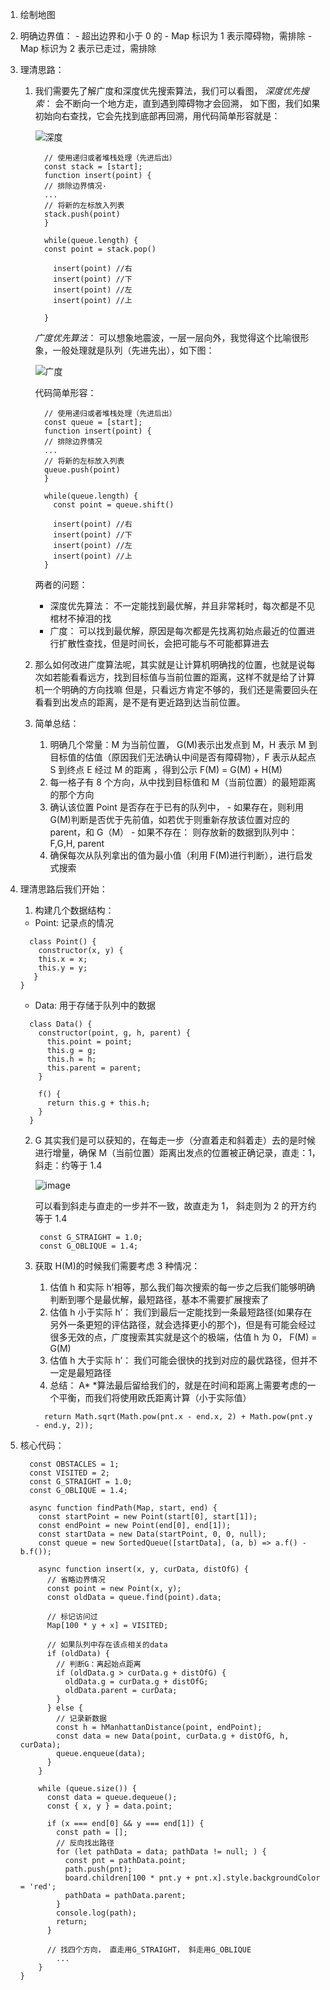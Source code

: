 1.  绘制地图
2.  明确边界值： - 超出边界和小于 0 的 - Map 标识为 1 表示障碍物，需排除 - Map 标识为 2 表示已走过，需排除
3.  理清思路：

    1.  我们需要先了解广度和深度优先搜索算法，我们可以看图，
        _深度优先搜索_： 会不断向一个地方走，直到遇到障碍物才会回溯，
        如下图，我们如果初始向右查找，它会先找到底部再回溯，用代码简单形容就是：

        ![深度](https://github.com/chongqiangchen/Frontend-04-Template/blob/master/Week_02/img/01.jpg?raw=true)

        ```
          // 使用递归或者堆栈处理（先进后出）
          const stack = [start];
          function insert(point) {
          // 排除边界情况·
          ...
          // 将新的左标放入列表
          stack.push(point)
          }

          while(queue.length) {
          const point = stack.pop()

            insert(point) //右
            insert(point) //下
            insert(point) //左
            insert(point) //上

          }
        ```

        _广度优先算法_： 可以想象地震波，一层一层向外，我觉得这个比喻很形象，一般处理就是队列（先进先出），如下图：

        ![广度](https://github.com/chongqiangchen/Frontend-04-Template/blob/master/Week_02/img/02.jpg?raw=true)

        代码简单形容：

        ```
          // 使用递归或者堆栈处理（先进后出）
          const queue = [start];
          function insert(point) {
          // 排除边界情况
          ...
          // 将新的左标放入列表
          queue.push(point)
          }

          while(queue.length) {
            const point = queue.shift()

            insert(point) //右
            insert(point) //下
            insert(point) //左
            insert(point) //上
          }
        ```

        两者的问题：

        - 深度优先算法： 不一定能找到最优解，并且非常耗时，每次都是不见棺材不掉泪的找
        - 广度： 可以找到最优解，原因是每次都是先找离初始点最近的位置进行扩散性查找，但是时间长，会把可能与不可能都算进去

    2.  那么如何改进广度算法呢，其实就是让计算机明确找的位置，也就是说每次如若能看看远方，找到目标值与当前位置的距离，这样不就是给了计算机一个明确的方向找嘛
        但是，只看远方肯定不够的，我们还是需要回头在看看到出发点的距离，是不是有更近路到达当前位置。
    3.  简单总结：
        1. 明确几个常量：M 为当前位置， G(M)表示出发点到 M，H 表示 M 到目标值的估值（原因我们无法确认中间是否有障碍物），F 表示从起点 S 到终点 E 经过 M 的距离 ，得到公示 F(M) = G(M) + H(M)
        2. 每一格子有 8 个方向，从中找到目标值和 M（当前位置）的最短距离的那个方向
        3. 确认该位置 Point 是否存在于已有的队列中， - 如果存在，则利用 G(M)判断是否优于先前值，如若优于则重新存放该位置对应的 parent，和 G（M） - 如果不存在： 则存放新的数据到队列中：F,G,H, parent
        4. 确保每次从队列拿出的值为最小值（利用 F(M)进行判断），进行启发式搜索

4.  理清思路后我们开始：

    1. 构建几个数据结构：

    - Point: 记录点的情况

    ```
      class Point() {
        constructor(x, y) {
        this.x = x;
        this.y = y;
       }
    }
    ```

    - Data: 用于存储于队列中的数据

    ```
      class Data() {
        constructor(point, g, h, parent) {
          this.point = point;
          this.g = g;
          this.h = h;
          this.parent = parent;
        }

        f() {
          return this.g + this.h;
        }
      }
    ```

    2. G 其实我们是可以获知的，在每走一步（分直着走和斜着走）去的是时候进行增量，确保 M（当前位置）距离出发点的位置被正确记录，直走：1，斜走：约等于 1.4

       ![image](https://github.com/chongqiangchen/Frontend-04-Template/blob/master/Week_02/img/03.jpg?raw=true)

       可以看到斜走与直走的一步并不一致，故直走为 1， 斜走则为 2 的开方约等于 1.4

       ```
        const G_STRAIGHT = 1.0;
        const G_OBLIQUE = 1.4;
       ```

    3. 获取 H(M)的时候我们需要考虑 3 种情况：

       1. 估值 h 和实际 h’相等，那么我们每次搜索的每一步之后我们能够明确判断到哪个是最优解，最短路径，基本不需要扩展搜索了
       2. 估值 h 小于实际 h’： 我们到最后一定能找到一条最短路径(如果存在另外一条更短的评估路径，就会选择更小的那个)，但是有可能会经过很多无效的点，广度搜索其实就是这个的极端，估值 h 为 0， F(M) = G(M)
       3. 估值 h 大于实际 h’： 我们可能会很快的找到对应的最优路径，但并不一定是最短路径
       4. 总结： A\* \*算法最后留给我们的，就是在时间和距离上需要考虑的一个平衡，而我们将使用欧氏距离计算（小于实际值）

       ```
         return Math.sqrt(Math.pow(pnt.x - end.x, 2) + Math.pow(pnt.y - end.y, 2));
       ```

5.  核心代码：

    ```
      const OBSTACLES = 1;
      const VISITED = 2;
      const G_STRAIGHT = 1.0;
      const G_OBLIQUE = 1.4;

      async function findPath(Map, start, end) {
    	const startPoint = new Point(start[0], start[1]);
    	const endPoint = new Point(end[0], end[1]);
    	const startData = new Data(startPoint, 0, 0, null);
    	const queue = new SortedQueue([startData], (a, b) => a.f() - b.f());

    	async function insert(x, y, curData, distOfG) {
    	  // 省略边界情况
    	  const point = new Point(x, y);
    	  const oldData = queue.find(point).data;

    	  // 标记访问过
    	  Map[100 * y + x] = VISITED;

    	  // 如果队列中存在该点相关的data
    	  if (oldData) {
    		// 判断G：离起始点距离
    		if (oldData.g > curData.g + distOfG) {
    		  oldData.g = curData.g + distOfG;
    		  oldData.parent = curData;
    		}
    	  } else {
    		// 记录新数据
    		const h = hManhattanDistance(point, endPoint);
    		const data = new Data(point, curData.g + distOfG, h, curData);
    		queue.enqueue(data);
    	  }
    	}

    	while (queue.size()) {
    	  const data = queue.dequeue();
    	  const { x, y } = data.point;

    	  if (x === end[0] && y === end[1]) {
    		const path = [];
    		// 反向找出路径
    		for (let pathData = data; pathData != null; ) {
    		  const pnt = pathData.point;
    		  path.push(pnt);
    		  board.children[100 * pnt.y + pnt.x].style.backgroundColor = 'red';
    		  pathData = pathData.parent;
    		}
    		console.log(path);
    		return;
    	  }

    	  // 找四个方向， 直走用G_STRAIGHT， 斜走用G_OBLIQUE
    		...
    	}
    }
    ```
